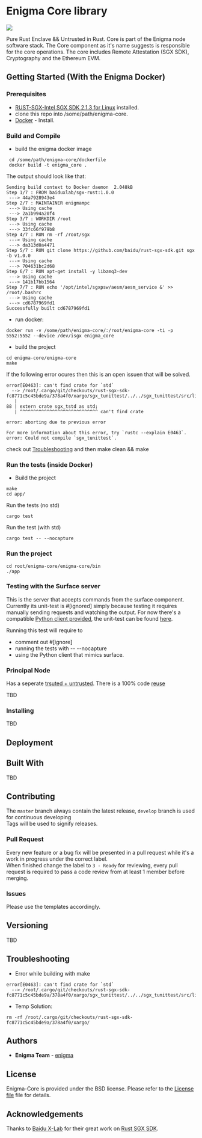 # Enigma Core library 

<img src="https://drone.enigma.co/api/badges/enigmampc/enigma-core/status.svg?branch=master" />

Pure Rust Enclave && Untrusted in Rust. 
Core is part of the Enigma node software stack. The Core component as it's name suggests is responsible for the core operations. The core includes Remote Attestation (SGX SDK), Cryptography and the Ethereum EVM.


## Getting Started (With the Enigma Docker)


### Prerequisites

* [RUST-SGX-Intel SGX SDK 2.1.3 for Linux](https://github.com/baidu/rust-sgx-sdk) installed.
* clone this repo into /some/path/enigma-core.
* [Docker](https://docs.docker.com/install) - Install.

### Build and Compile 

* build the enigma docker image

```
 cd /some/path/enigma-core/dockerfile
 docker build -t enigma_core .
```

The output should look like that: 

```
Sending build context to Docker daemon  2.048kB
Step 1/7 : FROM baiduxlab/sgx-rust:1.0.0
 ---> 44a7928943e4
Step 2/7 : MAINTAINER enigmampc
 ---> Using cache
 ---> 2a1b994a20f4
Step 3/7 : WORKDIR /root
 ---> Using cache
 ---> 33fc66f979b8
Step 4/7 : RUN rm -rf /root/sgx
 ---> Using cache
 ---> da313d0a4471
Step 5/7 : RUN git clone https://github.com/baidu/rust-sgx-sdk.git sgx -b v1.0.0
 ---> Using cache
 ---> 704631bc2d68
Step 6/7 : RUN apt-get install -y libzmq3-dev
 ---> Using cache
 ---> 141b17bb1564
Step 7/7 : RUN echo '/opt/intel/sgxpsw/aesm/aesm_service &' >> /root/.bashrc
 ---> Using cache
 ---> cd6787969fd1
Successfully built cd6787969fd1
```
* run docker:

```
docker run -v /some/path/enigma-core/:/root/enigma-core -ti -p 5552:5552 --device /dev/isgx enigma_core
```

* build the project 

```
cd enigma-core/enigma-core
make 
```

If the following error ocures then this is an open issuen that will be solved.

```
error[E0463]: can't find crate for `std`
  --> /root/.cargo/git/checkouts/rust-sgx-sdk-fc8771c5c45bde9a/378a4f0/xargo/sgx_tunittest/../../sgx_tunittest/src/lib.rs:88:1
   |
88 | extern crate sgx_tstd as std;
   | ^^^^^^^^^^^^^^^^^^^^^^^^^^^^^ can't find crate

error: aborting due to previous error

For more information about this error, try `rustc --explain E0463`.
error: Could not compile `sgx_tunittest`.
```
check out [Troubleshooting](https://github.com/enigmampc/enigma-core/tree/develop#troubleshooting) and then make clean && make

 
### Run the tests (inside Docker)

* Build the project 
```
make
cd app/
```
Run the tests (no std)
```
cargo test
```
Run the test (with std)
```
cargo test -- --nocapture
```

### Run the project

```
cd root/enigma-core/enigma-core/bin
./app
```

### Testing with the Surface server

This is the server that accepts commands from the surface component. 
Currently its unit-test is #[ignored] simply because testing it requires manually sending requests and watching the output. 
For now there's a compatible [Python client provided](https://github.com/enigmampc/enigma-core/tree/develop/enigma-core/app/tests/surface_listener),
the unit-test can be found [here](https://github.com/enigmampc/enigma-core/blob/246dc727f3e5d54ffe039b0b880b7bfecbcd1d8e/enigma-core/app/src/networking/surface_server.rs#L152).

Running this test will require to 
* comment out #[ignore]
* running the tests with -- --nocapture
* using the Python client that mimics surface.

### Principal Node 

Has a seperate [trsuted + untrusted](https://github.com/enigmampc/enigma-core/tree/develop/enigma-principal). 
There is a 100% code [reuse](https://github.com/enigmampc/enigma-core/tree/develop/enigma-tools-t)

TBD

### Installing

TBD  

## Deployment


## Built With

TBD

## Contributing
The `master` branch always contain the latest release, `develop` branch is used for continuous developing  
Tags will be used to signify releases.

### Pull Request
Every new feature or a bug fix will be presented in a pull request while it's a work in progress under the correct label.  
When finished change the label to `3 - Ready` for reviewing, every pull request is required to pass a code review from at least 1 member before merging.

### Issues
Please use the templates accordingly.
<br>

## Versioning

TBD 

## Troubleshooting

* Error while building with make 
```
error[E0463]: can't find crate for `std`
  --> /root/.cargo/git/checkouts/rust-sgx-sdk-fc8771c5c45bde9a/378a4f0/xargo/sgx_tunittest/../../sgx_tunittest/src/lib.rs:88:1
```
* Temp Solution: 
```
rm -rf /root/.cargo/git/checkouts/rust-sgx-sdk-fc8771c5c45bde9a/378a4f0/xargo/
```
## Authors

* **Enigma Team** - [enigma](https://enigma.co/)

## License

Enigma-Core is provided under the BSD license. Please refer to the [License file](LICENSE) file for details.

## Acknowledgements

Thanks to [Baidu X-Lab](https://github.com/BaiduXLab) for their great work on [Rust SGX SDK](https://github.com/baidu/rust-sgx-sdk).

